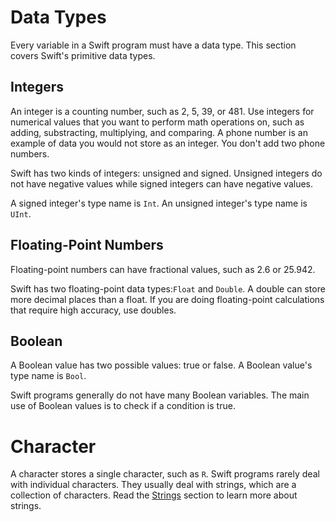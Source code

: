 # Data Types

Every variable in a Swift program must have a data type. This section covers Swift's primitive data types.

## Integers

An integer is a counting number, such as 2, 5, 39, or 481. Use integers for numerical values that you want to perform math operations on, such as adding, substracting, multiplying, and comparing. A phone number is an example of data you would not store as an integer. You don't add two phone numbers.

Swift has two kinds of integers: unsigned and signed. Unsigned integers do not have negative values while signed integers can have negative values.

A signed integer's type name is `Int`. An unsigned integer's type name is `UInt`.

## Floating-Point Numbers

Floating-point numbers can have fractional values, such as 2.6 or 25.942.

Swift has two floating-point data types:`Float` and `Double`. A double can store more decimal places than a float. If you are doing floating-point calculations that require high accuracy, use doubles.

## Boolean

A Boolean value has two possible values: true or false. A Boolean value's type name is `Bool`.

Swift programs generally do not have many Boolean variables. The main use of Boolean values is to check if a condition is true.

# Character

A character stores a single character, such as `R`. Swift programs rarely deal with individual characters. They usually deal with strings, which are a collection of characters. Read the [Strings](Strings) section to learn more about strings.
